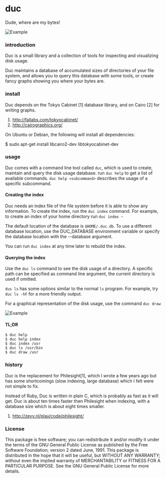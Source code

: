 
# duc

Dude, where are my bytes!

![Example](https://raw.githubusercontent.com/zevv/duc/master/img/duc.png) 

### introduction

Duc is a small library and a collection of tools for inspecting and visualizing
disk usage. 

Duc maintains a database of accumulated sizes of directories of your file
system, and allows you to query this database with some tools, or create fancy
graphs showing you where your bytes are.


### install

Duc depends on the Tokyo Cabinet [1] database library, and on Cairo [2] for writing
graphs.

1. http://fallabs.com/tokyocabinet/
2. http://cairographics.org/

On Ubuntu or Debian, the following will install all dependencies:

$ sudo apt-get install libcairo2-dev libtokyocabinet-dev


### usage

Duc comes with a command line tool called `duc`, which is used to create,
maintain and query the disk usage database.  run `duc help` to get a list of
available commands. `duc help <subcommand>` describes the usage of a specific
subcommand.


#### Creating the index

Duc needs an index file of the file system before it is able to show any
information.  To create the index, run the `duc index` command. For example, to
create an index of your home directory run `duc index ~`

The default location of the database is `$HOME/.duc.db`. To use a different database
location, use the DUC_DATABASE environment variable or specify the database
location with the --database argument.

You can run `duc index` at any time later to rebuild the index.


#### Querying the index

Use the `duc ls` command to see the disk usage of a directory. A specific path
can be specified as command line argument, the current directory is used if omitted.

`dus ls` has some options similar to the normal `ls` program. For example, try
`duc ls -hF` for a more friendly output.

For a graphical representation of the disk usage, use the command `duc draw`

![Example](https://raw.githubusercontent.com/zevv/duc/master/img/example.png) 

#### TL;DR

```
$ duc help
$ duc help index
$ duc index /usr
$ duc ls /usr/bin
$ duc draw /usr
```


### history

Duc is the replacement for Philesight[1], which I wrote a few years ago but has
some shortcomings (slow indexing, large database) which I felt were not simple
to fix.

Instead of Ruby, Duc is written in plain C, which is probably as fast as it
will get. Duc is about ten times faster then Philesight when indexing, with a
database size which is about eight times smaller.

1. http://zevv.nl/play/code/philesight/


### License

This package is free software; you can redistribute it and/or modify it under
the terms of the GNU General Public License as published by the Free Software
Foundation; version 2 dated June, 1991. This package is distributed in the hope
that it will be useful, but WITHOUT ANY WARRANTY; without even the implied
warranty of MERCHANTABILITY or FITNESS FOR A PARTICULAR PURPOSE. See the GNU
General Public License for more details.

